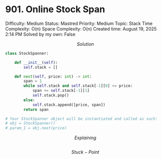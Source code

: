 # 901. Online Stock Span

Difficulty: Medium
Status: Mastred
Priority: Medium
Topic: Stack
Time Complexity: O(n)
Space Complexity: O(n)
Created time: August 19, 2025 2:14 PM
Solved by my own: False

$$
Solution
$$

```python
class StockSpanner:

    def __init__(self):
        self.stack = []

    def next(self, price: int) -> int:
        span = 1
        while self.stack and self.stack[-1][0] <= price:
            span += self.stack[-1][1]
            self.stack.pop()
        else:
            self.stack.append([price, span])
        return span

# Your StockSpanner object will be instantiated and called as such:
# obj = StockSpanner()
# param_1 = obj.next(price)
```

$$
Explaining
$$

```

```

$$
Stuck-Point
$$

```

```